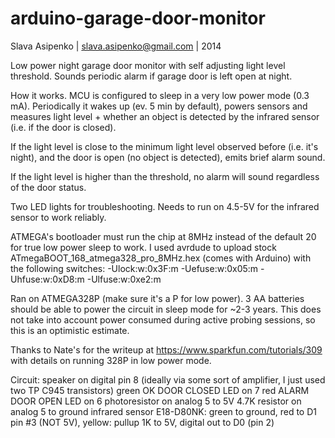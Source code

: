 arduino-garage-door-monitor
===========================

 Slava Asipenko | slava.asipenko@gmail.com | 2014

 Low power night garage door monitor with self adjusting light level threshold. Sounds periodic alarm if garage door is left open at night.
 
 
 How it works. MCU is configured to sleep in a very low power mode (0.3 mA). Periodically it wakes up (ev. 5 min by default), powers sensors and
 measures light level + whether an object is detected by the infrared sensor (i.e. if the door is closed).
  
 If the light level is close to the minimum light level observed before (i.e. it's night), and the door is open (no object is detected), 
 emits brief alarm sound.
  
 If the light level is higher than the threshold, no alarm will sound regardless of the door status.
 
 Two LED lights for troubleshooting. Needs to run on 4.5-5V for the infrared sensor to work reliably. 
 
 ATMEGA's bootloader must run the chip at 8MHz instead of the default 20 for true low power sleep to work.
 I used avrdude to upload stock ATmegaBOOT_168_atmega328_pro_8MHz.hex (comes with Arduino) with the following switches:
   -Ulock:w:0x3F:m -Uefuse:w:0x05:m -Uhfuse:w:0xD8:m -Ulfuse:w:0xe2:m
  
 Ran on ATMEGA328P (make sure it's a P for low power). 3 AA batteries should be able to power the circuit in sleep mode for ~2-3 years. 
 This does not take into account power consumed during active probing sessions, so this is an optimistic estimate.
 
 Thanks to Nate's for the writeup at https://www.sparkfun.com/tutorials/309 with details on running 328P in low power mode.

 Circuit:
  speaker on digital pin 8 (ideally via some sort of amplifier, I just used two TP C945 transistors)
  green OK DOOR CLOSED LED on 7
  red ALARM DOOR OPEN LED on 6
  photoresistor on analog 5 to 5V
  4.7K resistor on analog 5 to ground
  infrared sensor E18-D80NK: green to ground, red to D1 pin #3 (NOT 5V), yellow: pullup 1K to 5V, digital out to D0 (pin 2)